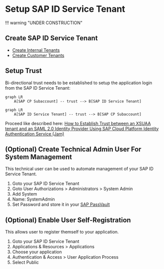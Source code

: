 # Setup SAP ID Service Tenant

!!! warning "UNDER CONSTRUCTION"

## Create SAP ID Service Tenant

* [Create Internal Tenants](https://tenants.ias.only.sap/#/requests/NEW_INTERNAL)
* [Create Customer Tenants](https://tenants.ias.only.sap/#/requests/NEW_CUSTOMER)

## Setup Trust

Bi-directional trust needs to be established to setup the application login from the SAP ID Service Tenant:

```mermaid
graph LR
    A[SAP CP Subaccount] -- trust --> B[SAP ID Service Tenant]
```

```mermaid
graph LR
    A[SAP ID Service Tenant] -- trust --> B[SAP CP Subaccount]
```

Proceed like described here: [How to Establish Trust between an XSUAA tenant and an SAML 2.0 Identity Provider Using SAP Cloud Platform Identity Authentication Service
 (Jam)](https://jam4.sapjam.com/blogs/show/Cv8nraCxXJAyBA1ichYa1F?_lightbox=true)


## (Optional) Create Technical Admin User For System Management

This technical user can be used to automate management of your SAP ID Service Tenant.

1. Goto your SAP ID Service Tenant
1. Goto User Authorizations > Administrators > System Admin
1. Add System
1. Name: SystemAdmin
1. Set Password and store it in your [SAP PassVault](SAP_PassVault.md)

## (Optional) Enable User Self-Registration

This allows user to register themself to your application.

1. Goto your SAP ID Service Tenant
1. Applications & Resources > Applications
1. Choose your application
1. Authentication & Access > User Application Process
1. Select Public
